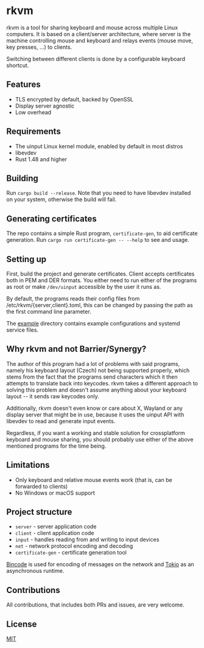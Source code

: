# rkvm
rkvm is a tool for sharing keyboard and mouse across multiple Linux computers.
It is based on a client/server architecture, where server is the machine controlling mouse and keyboard and relays events (mouse move, key presses, ...) to clients.

Switching between different clients is done by a configurable keyboard shortcut.

## Features
- TLS encrypted by default, backed by OpenSSL
- Display server agnostic
- Low overhead

## Requirements
- The uinput Linux kernel module, enabled by default in most distros
- libevdev
- Rust 1.48 and higher

## Building
Run `cargo build --release`. 
Note that you need to have libevdev installed on your system, otherwise the build will fail.

## Generating certificates
The repo contains a simple Rust program, `certificate-gen`, to aid certificate generation. 
Run `cargo run certificate-gen -- --help` to see and usage.

## Setting up
First, build the project and generate certificates. Client accepts certificates both in PEM and DER formats.
You either need to run either of the programs as root or make `/dev/uinput` accessible by the user it runs as.

By default, the programs reads their config files from /etc/rkvm/{server,client}.toml, this can be changed by passing the path as the first command line parameter.

The [example](example) directory contains example configurations and systemd service files.

## Why rkvm and not Barrier/Synergy?
The author of this program had a lot of problems with said programs, namely his keyboard layout (Czech) not being supported properly, which stems from the fact that the programs send characters which it then attempts to translate back into keycodes. rkvm takes a different approach to solving this problem and doesn't assume anything about your keyboard layout -- it sends raw keycodes only.

Additionally, rkvm doesn't even know or care about X, Wayland or any display server that might be in use, because it uses the uinput API with libevdev to read and generate input events.

Regardless, if you want a working and stable solution for crossplatform keyboard and mouse sharing, you should probably use either of the above mentioned programs for the time being.

## Limitations
- Only keyboard and relative mouse events work (that is, can be forwarded to clients)
- No Windows or macOS support

## Project structure
- `server` - server application code
- `client` - client application code
- `input` - handles reading from and writing to input devices
- `net` - network protocol encoding and decoding
- `certificate-gen` - certificate generation tool

[Bincode](https://github.com/servo/bincode) is used for encoding of messages on the network and [Tokio](https://tokio.rs) as an asynchronous runtime.

## Contributions
All contributions, that includes both PRs and issues, are very welcome.

## License
[MIT](LICENSE)